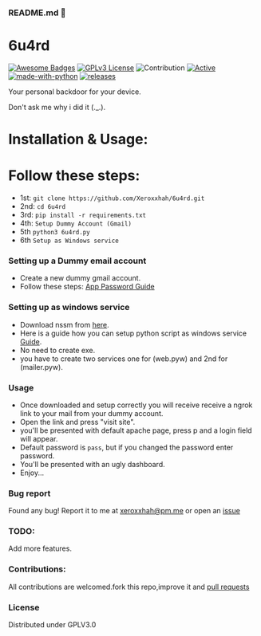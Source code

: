 ### README.md 👋
# 6u4rd
[![Awesome Badges](https://img.shields.io/badge/badges-awesome-green.svg)](https://github.com/Xeroxxhah/6u4rd)
[![GPLv3 License](https://img.shields.io/badge/License-GPL%20v3-yellow.svg)](https://opensource.org/licenses/)
![Contribution](https://img.shields.io/badge/Contributions-Welcome-<brightgreen>)
[![Active](http://img.shields.io/badge/Status-Active-green.svg)](https://github.com/Xeroxxhah)
[![made-with-python](https://img.shields.io/badge/Made%20with-Python-1f425f.svg)](https://www.python.org/)
[![releases](https://img.shields.io/github/release/Xeroxxhah/6u4rd.svg)](https://github.com/Xeroxxhah/6u4rd/releases)

Your personal backdoor for your device.

Don't ask me why i did it (._.).

# Installation & Usage:

# Follow these steps: 
- 1st: ```git clone https://github.com/Xeroxxhah/6u4rd.git```
- 2nd: ```cd 6u4rd```
- 3rd: ```pip install -r requirements.txt```
- 4th: ```Setup Dummy Account (Gmail)```
- 5th  ```python3 6u4rd.py```
- 6th  ```Setup as Windows service```


### Setting up a Dummy email account
- Create a new dummy gmail account.
- Follow these steps: [App Password Guide](https://support.google.com/mail/answer/185833?hl=en)

### Setting up as windows service
- Download nssm from [here](https://nssm.cc/download).
- Here is a guide how you can setup python script as windows service [Guide](https://www.mssqltips.com/sqlservertip/7325/how-to-run-a-python-script-windows-service-nssm/).
- No need to create exe.
- you have to create two services one for (web.pyw) and 2nd for (mailer.pyw).

### Usage
- Once downloaded and setup correctly you will receive receive a ngrok link to your mail from your dummy account.
- Open the link and press "visit site".
- you'll be presented with default apache page, press p and a login field will appear.
- Default password is ```pass```, but if you changed the password enter password.
- You'll be presented with an ugly dashboard.
- Enjoy...

### Bug report
Found any bug!
Report it to me at xeroxxhah@pm.me
or open an [issue](https://github.com/Xeroxxhah/6u4rd/issues)

### TODO:
Add more features.

### Contributions:
All contributions are welcomed.fork this repo,improve it and [pull requests](https://github.com/Xeroxxhah/6u4rd/pulls)
### License
Distributed under GPLV3.0
